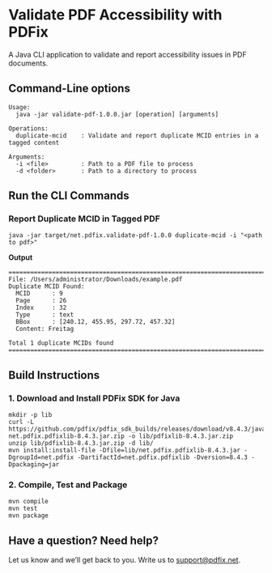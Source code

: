 # Validate PDF Accessibility with PDFix

A Java CLI application to validate and report accessibility issues in PDF documents.

## Command-Line options
```
Usage:
  java -jar validate-pdf-1.0.0.jar [operation] [arguments]

Operations:
  duplicate-mcid    : Validate and report duplicate MCID entries in a tagged content

Arguments:
  -i <file>         : Path to a PDF file to process
  -d <folder>       : Path to a directory to process
```

## Run the CLI Commands

### Report Duplicate MCID in Tagged PDF
```
java -jar target/net.pdfix.validate-pdf-1.0.0 duplicate-mcid -i "<path to pdf>"
```
**Output**
```
===============================================================================
File: /Users/administrator/Downloads/example.pdf
Duplicate MCID Found:
  MCID      : 9
  Page      : 26
  Index     : 32
  Type      : text
  BBox      : [240.12, 455.95, 297.72, 457.32]
  Content: Freitag

Total 1 duplicate MCIDs found  
===============================================================================
```

## Build Instructions

### 1. Download and Install PDFix SDK for Java
```
mkdir -p lib
curl -L https://github.com/pdfix/pdfix_sdk_builds/releases/download/v8.4.3/java8-net.pdfix.pdfixlib-8.4.3.jar.zip -o lib/pdfixlib-8.4.3.jar.zip
unzip lib/pdfixlib-8.4.3.jar.zip -d lib/
mvn install:install-file -Dfile=lib/net.pdfix.pdfixlib-8.4.3.jar -DgroupId=net.pdfix -DartifactId=net.pdfix.pdfixlib -Dversion=8.4.3 -Dpackaging=jar
```

### 2. Compile, Test and Package
```
mvn compile
mvn test
mvn package
```



## Have a question? Need help?
Let us know and we’ll get back to you. Write us to support@pdfix.net.

